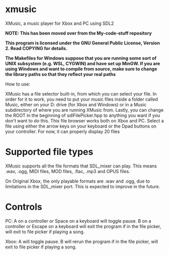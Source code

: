 # xmusic
XMusic, a music player for Xbox and PC using SDL2

**NOTE: This has been moved over from the My-code-stuff repository**

**This program is licensed under the GNU General Public License, Version 2. Read COPYING for details.**

**The Makefiles for Windows suppose that you are running some sort of UNIX subsystem (e.g. WSL, CYGWIN) and have set up MinGW. If you are using Windows and want to compile from source, make sure to change the library paths so that they reflect your real paths**

How to use:

XMusic has a file selector built-in, from which you can select your file. In order for it to work, you need to put your music files inside a folder called Music, either on your D: drive (for Xbox and Windows) or in a Music subdirectory of where you are running XMusic from. Lastly, you can change the ROOT in the beginning of sdlFilePicker.hpp to anything you want if you don't want to do this.  This file browser works both on Xbox and PC. Select a file using either the arrow keys on your keyboard or the Dpad buttons on your controller. For now, it can properly display 20 files

# Supported file types

XMusic supports all the file formats that SDL\_mixer can play. This means .wav, .ogg, MIDI files, MOD files, .flac, .mp3 and OPUS files.

On Original Xbox, the only playable formats are .wav and .ogg, due to limitations in the SDL\_mixer port. This is expected to improve in the future.

# Controls
PC:
A on a controller or Space on a keyboard will toggle pause.
B on a controller or Escape on a keyboard will exit the program if in the file picker, will exit to file picker if playing a song.

Xbox:
A will toggle pause.
B will rerun the program if in the file picker, will exit to file picker if playing a song.